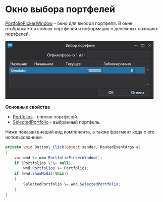 # Окно выбора портфелей

[PortfolioPickerWindow](../api/StockSharp.Xaml.PortfolioPickerWindow.html) \- окно для выбора портфеля. В окне отображается список портфелей и информация о денежных позициях портфелей.

![GUI PortfolioPickerWindow](../images/GUI_PortfolioPickerWindow.png)

**Основные свойства**

- [Portfolios](../api/StockSharp.Xaml.PortfolioPickerWindow.Portfolios.html) \- список портфелей.
- [SelectedPortfolio](../api/StockSharp.Xaml.PortfolioPickerWindow.SelectedPortfolio.html) \- выбранный портфель.

Ниже показан внеший вид компонента, а также фрагмент кода с его использованием. 

```cs
private void Button\_Click(object sender, RoutedEventArgs e)
{
	var wnd \= new PortfolioPickerWindow();
	if (Portfolios \!\= null)
		wnd.Portfolios \= Portfolios;
	if (wnd.ShowModal(this))
	{
		SelectedPortfolio \= wnd.SelectedPortfolio;
	}
}
	  				
```
